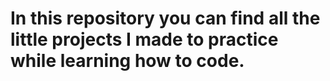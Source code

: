 # In this repository you can find all the little projects I made to practice while learning how to code.
